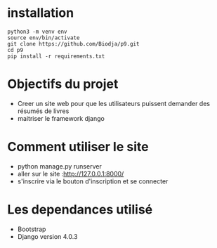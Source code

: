 # installation
    python3 -m venv env
    source env/bin/activate
    git clone https://github.com/Biodja/p9.git
    cd p9
    pip install -r requirements.txt

# Objectifs du projet
- Creer un site web pour que les utilisateurs
puissent demander des résumés de livres
- maitriser le framework django


# Comment utiliser le site
- python manage.py runserver 
- aller sur le site :http://127.0.0.1:8000/
- s'inscrire via le bouton d'inscription et se connecter


# Les dependances utilisé
- Bootstrap
- Django version 4.0.3
